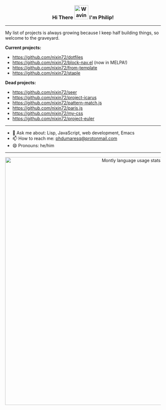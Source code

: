 <h3 align="center">
    Hi There
    <img src="https://raw.githubusercontent.com/nixin72/nixin72/master/wave.gif" 
         alt="Waving hand animated gif"
         height="45"
         width="45" />
    I'm Philip!
</h3>


---

My list of projects is always growing because I keep half building things, so welcome to the graveyard.

**Current projects:**
- https://github.com/nixin72/dotfiles
- https://github.com/nixin72/block-nav.el (now in MELPA!)
- https://github.com/nixin72/from-template
- https://github.com/nixin72/staple

**Dead projects:**
- https://github.com/nixin72/seer
- https://github.com/nixin72/project-icarus
- https://github.com/nixin72/pattern-match.js
- https://github.com/nixin72/paris.js
- https://github.com/nixin72/my-css
- https://github.com/nixin72/project-euler

---

- 💬 Ask me about: Lisp, JavaScript, web development, Emacs
- 📫 How to reach me: phdumaresq@protonmail.com
- 😄 Pronouns: he/him

---

<center>
    <img src="https://wakatime.com/share/@c950d8cf-8056-423c-b884-314f0449cb34/b531d7e5-45bd-429e-9ff9-5e21f4322671.png" 
         alt="Montly language usage stats" 
         width="800" />
</center>
